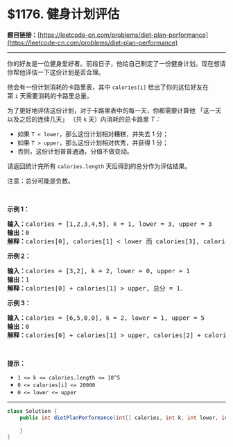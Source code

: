 # $1176. 健身计划评估

**题目链接：**[https://leetcode-cn.com/problems/diet-plan-performance](https://leetcode-cn.com/problems/diet-plan-performance)

---

<div class="content__1Y2H">
 <div class="notranslate">
  <p>你的好友是一位健身爱好者。前段日子，他给自己制定了一份健身计划。现在想请你帮他评估一下这份计划是否合理。</p> 
  <p>他会有一份计划消耗的卡路里表，其中&nbsp;<code>calories[i]</code>&nbsp;给出了你的这位好友在第&nbsp;<code>i</code>&nbsp;天需要消耗的卡路里总量。</p> 
  <p>为了更好地评估这份计划，对于卡路里表中的每一天，你都需要计算他 「这一天以及之后的连续几天」 （共&nbsp;<code>k</code> 天）内消耗的总卡路里 <em>T：</em></p> 
  <ul> 
   <li>如果&nbsp;<code>T &lt; lower</code>，那么这份计划相对糟糕，并失去 1 分；&nbsp;</li> 
   <li>如果 <code>T &gt; upper</code>，那么这份计划相对优秀，并获得 1 分；</li> 
   <li>否则，这份计划普普通通，分值不做变动。</li> 
  </ul> 
  <p>请返回统计完所有&nbsp;<code>calories.length</code>&nbsp;天后得到的总分作为评估结果。</p> 
  <p>注意：总分可能是负数。</p> 
  <p>&nbsp;</p> 
  <p><strong>示例 1：</strong></p> 
  <pre class="language-text"><strong>输入：</strong>calories = [1,2,3,4,5], k = 1, lower = 3, upper = 3
<strong>输出：</strong>0
<strong>解释：</strong>calories[0], calories[1] &lt; lower 而 calories[3], calories[4] &gt; upper, 总分 = 0.</pre> 
  <p><strong>示例 2：</strong></p> 
  <pre class="language-text"><strong>输入：</strong>calories = [3,2], k = 2, lower = 0, upper = 1
<strong>输出：</strong>1
<strong>解释：</strong>calories[0] + calories[1] &gt; upper, 总分 = 1.
</pre> 
  <p><strong>示例 3：</strong></p> 
  <pre class="language-text"><strong>输入：</strong>calories = [6,5,0,0], k = 2, lower = 1, upper = 5
<strong>输出：</strong>0
<strong>解释：</strong>calories[0] + calories[1] &gt; upper, calories[2] + calories[3] &lt; lower, 总分 = 0.
</pre> 
  <p>&nbsp;</p> 
  <p><strong>提示：</strong></p> 
  <ul> 
   <li><code>1 &lt;= k &lt;= calories.length &lt;= 10^5</code></li> 
   <li><code>0 &lt;= calories[i] &lt;= 20000</code></li> 
   <li><code>0 &lt;= lower &lt;= upper</code></li> 
  </ul> 
 </div>
</div>

---

```java
class Solution {
    public int dietPlanPerformance(int[] calories, int k, int lower, int upper) {
        
    }
}
```